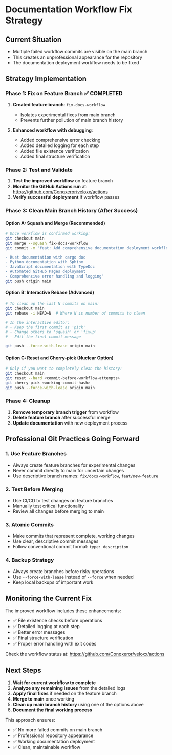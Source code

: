 # Documentation Workflow Fix Strategy

## Current Situation
- Multiple failed workflow commits are visible on the main branch
- This creates an unprofessional appearance for the repository
- The documentation deployment workflow needs to be fixed

## Strategy Implementation

### Phase 1: Fix on Feature Branch ✅ COMPLETED
1. **Created feature branch**: `fix-docs-workflow`
   - Isolates experimental fixes from main branch
   - Prevents further pollution of main branch history

2. **Enhanced workflow with debugging**:
   - Added comprehensive error checking
   - Added detailed logging for each step
   - Added file existence verification
   - Added final structure verification

### Phase 2: Test and Validate
1. **Test the improved workflow** on feature branch
2. **Monitor the GitHub Actions run** at: https://github.com/Conqxeror/veloxx/actions
3. **Verify successful deployment** if workflow passes

### Phase 3: Clean Main Branch History (After Success)

#### Option A: Squash and Merge (Recommended)
```bash
# Once workflow is confirmed working:
git checkout main
git merge --squash fix-docs-workflow
git commit -m "feat: Add comprehensive documentation deployment workflow

- Rust documentation with cargo doc
- Python documentation with Sphinx
- JavaScript documentation with TypeDoc
- Automated GitHub Pages deployment
- Comprehensive error handling and logging"
git push origin main
```

#### Option B: Interactive Rebase (Advanced)
```bash
# To clean up the last N commits on main:
git checkout main
git rebase -i HEAD~N  # Where N is number of commits to clean

# In the interactive editor:
# - Keep the first commit as 'pick'
# - Change others to 'squash' or 'fixup'
# - Edit the final commit message

git push --force-with-lease origin main
```

#### Option C: Reset and Cherry-pick (Nuclear Option)
```bash
# Only if you want to completely clean the history:
git checkout main
git reset --hard <commit-before-workflow-attempts>
git cherry-pick <working-commit-hash>
git push --force-with-lease origin main
```

### Phase 4: Cleanup
1. **Remove temporary branch trigger** from workflow
2. **Delete feature branch** after successful merge
3. **Update documentation** with new deployment process

## Professional Git Practices Going Forward

### 1. Use Feature Branches
- Always create feature branches for experimental changes
- Never commit directly to main for uncertain changes
- Use descriptive branch names: `fix/docs-workflow`, `feat/new-feature`

### 2. Test Before Merging
- Use CI/CD to test changes on feature branches
- Manually test critical functionality
- Review all changes before merging to main

### 3. Atomic Commits
- Make commits that represent complete, working changes
- Use clear, descriptive commit messages
- Follow conventional commit format: `type: description`

### 4. Backup Strategy
- Always create branches before risky operations
- Use `--force-with-lease` instead of `--force` when needed
- Keep local backups of important work

## Monitoring the Current Fix

The improved workflow includes these enhancements:
- ✅ File existence checks before operations
- ✅ Detailed logging at each step
- ✅ Better error messages
- ✅ Final structure verification
- ✅ Proper error handling with exit codes

Check the workflow status at:
https://github.com/Conqxeror/veloxx/actions

## Next Steps

1. **Wait for current workflow to complete**
2. **Analyze any remaining issues** from the detailed logs
3. **Apply final fixes** if needed on the feature branch
4. **Merge to main** once working
5. **Clean up main branch history** using one of the options above
6. **Document the final working process**

This approach ensures:
- ✅ No more failed commits on main branch
- ✅ Professional repository appearance
- ✅ Working documentation deployment
- ✅ Clean, maintainable workflow